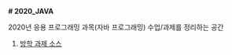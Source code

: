 **# 2020_JAVA**

2020년 응용 프로그래밍 과목(자바 프로그래밍) 수업/과제를 정리하는 공간

1. [방학 과제 소스](https://github.com/ajy720/2020_JAVA/tree/master/1.%20%EB%B0%A9%ED%95%99%20%EA%B3%BC%EC%A0%9C/CtoJava/src)

   